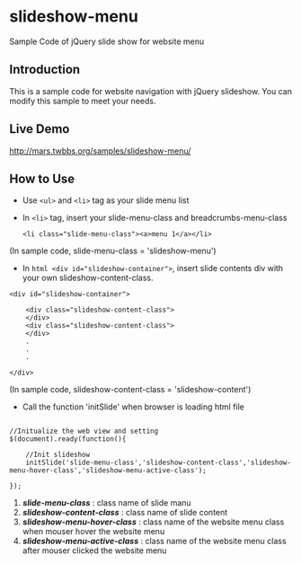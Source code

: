 slideshow-menu
==============

Sample Code of jQuery slide show for website menu

## Introduction

This is a sample code for website navigation with jQuery slideshow.
You can modify this sample to meet your needs.


## Live Demo

http://mars.twbbs.org/samples/slideshow-menu/

## How to Use



- Use ```<ul>``` and ```<li>``` tag as your slide menu list

- In ```<li>``` tag, insert your slide-menu-class and breadcrumbs-menu-class

  ``` <li class="slide-menu-class"><a>menu 1</a></li> ```

(In sample code, slide-menu-class = 'slideshow-menu')

- In ```html <div id="slideshow-container">```, insert slide contents div with your own slideshow-content-class. 

``` 
<div id="slideshow-container">

	<div class="slideshow-content-class"> 
	</div> 
	<div class="slideshow-content-class"> 
	</div> 
	.
	.
	.
	
</div>
```

(In sample code, slideshow-content-class = 'slideshow-content')


- Call the function 'initSlide' when browser is loading html file

``` 

//Initualize the web view and setting
$(document).ready(function(){
				
	//Init slideshow
	initSlide('slide-menu-class','slideshow-content-class','slideshow-menu-hover-class','slideshow-menu-active-class');
	
});

``` 

1. ***slide-menu-class*** : class name of slide manu
2. ***slideshow-content-class*** : class name of slide content
3. ***slideshow-menu-hover-class*** : class name of the website menu class when mouser hover the website menu
4. ***slideshow-menu-active-class*** : class name of the website menu class after mouser clicked the website menu